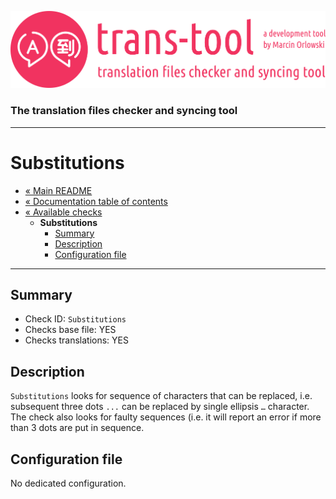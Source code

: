 ![trans-tool logo](../../artwork/trans-tool-logo.png)

### The translation files checker and syncing tool ###

---

# Substitutions #

* [« Main README](../../README.md)
* [« Documentation table of contents](../README.md)
* [« Available checks](README.md)
  * **Substitutions**
    * [Summary](#summary)
    * [Description](#description)
    * [Configuration file](#configuration-file)

---

## Summary ##

* Check ID: `Substitutions`
* Checks base file: YES
* Checks translations: YES

## Description ##

`Substitutions` looks for sequence of characters that can be replaced, i.e. subsequent three
dots `...` can be replaced by single ellipsis `…` character. The check also looks for faulty
sequences (i.e. it will report an error if more than 3 dots are put in sequence.

## Configuration file ##

No dedicated configuration.
